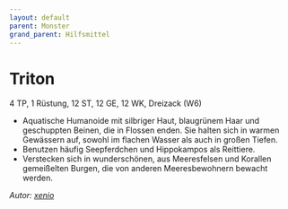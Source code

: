 ```yaml
---
layout: default
parent: Monster
grand_parent: Hilfsmittel
---
```


# Triton
4 TP, 1 Rüstung, 12 ST, 12 GE, 12 WK, Dreizack (W6)
- Aquatische Humanoide mit silbriger Haut, blaugrünem Haar und geschuppten Beinen, die in Flossen enden. Sie halten sich in warmen Gewässern auf, sowohl im flachen Wasser als auch in großen Tiefen.
- Benutzen häufig Seepferdchen und Hippokampos als Reittiere.
- Verstecken sich in wunderschönen, aus Meeresfelsen und Korallen gemeißelten Burgen, die von anderen Meeresbewohnern bewacht werden.

*Autor: [xenio](https://xenioinabottle.blogspot.com)*
